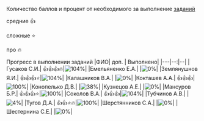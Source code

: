 Количество баллов и процент от необходимого за выполнение [заданий](tasks.md)

средние :+1:

сложные :star:

про :fire: 

Прогресс в выполнении заданий 
|ФИО| доп. | Выполнено|
|---|--:|--|
|Гусаков С.И.|  :+1::+1::+1::fire:|![104%](https://progress-bar.xyz/104/?title=зчт)|
|Емельяненко Е.А.|  |![0%](https://progress-bar.xyz/0/?title=-9&color=ff0000)|
|Землянушнов Я.И.|  :+1::+1::+1::star:|![104%](https://progress-bar.xyz/104/?title=зчт)|
|Калашников В.А.|  |![0%](https://progress-bar.xyz/0/?title=-8&color=ff0000)|
|Кокташев А.А.|  :+1::+1::+1:|![100%](https://progress-bar.xyz/100/?title=зчт)|
|Конопелько Д.В.|  |![38%](https://progress-bar.xyz/38/?title=8)|
|Кузнецов А.Е.|  |![0%](https://progress-bar.xyz/0/?title=-1&color=ff0000)|
|Мансуров Б.Р.|  :+1::+1::+1::star:|![100%](https://progress-bar.xyz/100/?title=зчт)|
|Соколов В.А.|  :+1::+1::+1:|![104%](https://progress-bar.xyz/104/?title=зчт)|
|Тубчинов А.В.|  |![4%](https://progress-bar.xyz/4/?title=1)|
|Тугов Д.А.|  :+1::+1::star::fire:|![100%](https://progress-bar.xyz/100/?title=зчт)|
|Шерстянников С.А.|  |![0%](https://progress-bar.xyz/0/?title=-8&color=ff0000)|
|Шестернина С.Е.|  |![0%](https://progress-bar.xyz/0/?title=-9&color=ff0000)|
